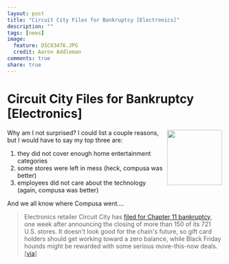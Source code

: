 ```yaml
---
layout: post
title: "Circuit City Files for Bankruptcy [Electronics]"
description: ""
tags: [news]
image:
  feature: DSC03476.JPG
  credit: Aaron Addleman
comments: true
share: true
---
```


# Circuit City Files for Bankruptcy [Electronics]

<div>
<img src="http://cache.gawker.com/assets/images/lifehacker/2008/11/cc_logo_small.jpg" alt="" hspace="4" vspace="2" width="128" height="128" align="right">Why am I not surprised? I could list a couple reasons, but I would have to say my top three are:
<ol>
<li>they did not cover enough home entertainment categories</li>
<li>some stores were left in mess (heck, compusa was better)</li>
<li>employees did not care about the technology (again, compusa was better)</li>
</ol>
And we all know where Compusa went....
<blockquote>Electronics retailer Circuit City has <a href="http://www.bloomberg.com/apps/news?pid=20601087&amp;sid=aXeltuiAOyzs&amp;refer=home">filed for Chapter 11 bankruptcy</a>, one week after announcing the closing of more than 150 of its 721 U.S. stores. It doesn't look good for the chain's future, so gift card holders should get working toward a zero balance, while Black Friday hounds might be rewarded with some serious move-this-now deals. [<a href="http://gizmodo.com/5081886/circuit-city-goes-bankrupt">via</a>]<img src="http://www.pheedo.com/img.phdo?i=7aae0eb0feb904e92415529b1bc8dff1" border="0" alt="" width="1" height="1">
</blockquote>
</div>
